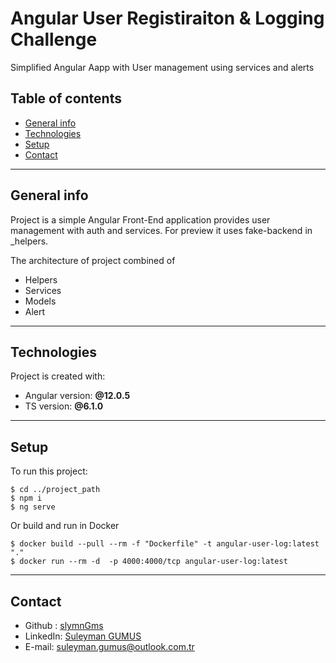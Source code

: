 # Angular User Registiraiton & Logging Challenge 
Simplified Angular Aapp with User management using services and alerts  

## Table of contents
* [General info](#general-info)
* [Technologies](#technologies)
* [Setup](#setup)
* [Contact](#contact)
----------
## General info
Project is a simple Angular Front-End application provides user management with auth and services. For preview it uses fake-backend in _helpers.

The architecture of project combined of 
* Helpers
* Services
* Models
* Alert

----------	
## Technologies
Project is created with:
* Angular version: **@12.0.5**
* TS version: **@6.1.0**

----------
## Setup
To run this project:

```
$ cd ../project_path
$ npm i
$ ng serve
```

Or build and run in Docker
```
$ docker build --pull --rm -f "Dockerfile" -t angular-user-log:latest "." 
$ docker run --rm -d  -p 4000:4000/tcp angular-user-log:latest
```

----------
## Contact
* Github : [slymnGms](https://github.com/slymnGms)
* LinkedIn: [Suleyman GUMUS](www.linkedin.com/in/sulaiman-gms)
* E-mail: [suleyman.gumus@outlook.com.tr](mailto:suleyman_gumus@outlook.com.tr)
